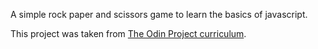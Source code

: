 A simple rock paper and scissors game to learn the basics of javascript.

This project was taken from [The Odin Project curriculum](https://www.theodinproject.com/dashboard).


